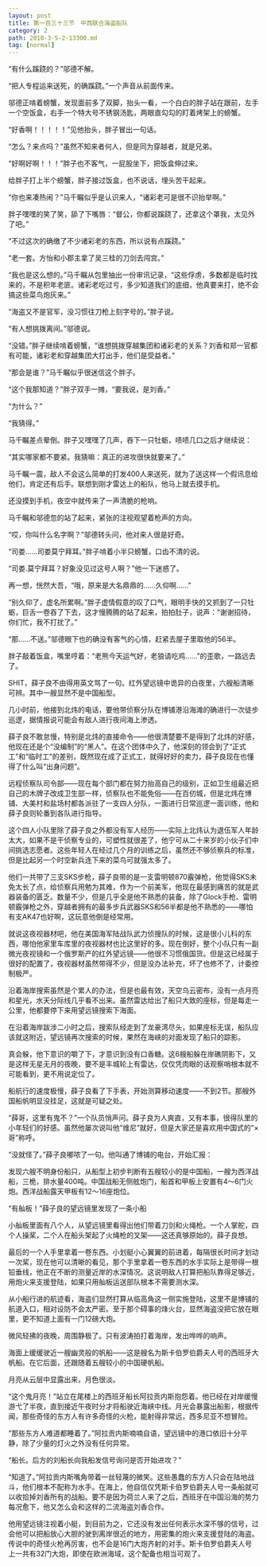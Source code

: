 ```yaml
---
layout: post
title: 第一百三十三节　中西联合海盗船队
category: 2
path: 2010-3-5-2-13300.md
tag: [normal]
---
```


“有什么蹊跷的？”邬德不解。

“把人专程运来送死，的确蹊跷。”一个声音从前面传来。

邬德正啃着螃蟹，发现面前多了双脚，抬头一看，一个白白的胖子站在跟前，左手一个空饭盒，右手一个特大号不锈钢汤匙，两眼直勾勾的盯着烤架上的螃蟹。

“好香啊！！！！！”见他抬头，胖子冒出一句话。

“怎么？来点吗？”虽然不知来者何人，但是同为穿越者，就是兄弟。

“好啊好啊！！！”胖子也不客气，一屁股坐下，把饭盒伸过来。

给胖子打上半个螃蟹，胖子接过饭盒，也不说话，埋头苦干起来。

“你也来凑热闹？”马千瞩似乎是认识来人，“诸彩老可是很不识抬举啊。”

胖子嘿嘿的笑了笑，舔了下嘴唇：“督公，你都说蹊跷了，还拿这个罩我，太见外了吧。”

“不过这次的确缴了不少诸彩老的东西，所以说有点蹊跷。”

“老一套。方怡和小郡主拿了吴三桂的刀剑去闯宫。”

“我也是这么想的。”马千瞩从包里抽出一份审讯记录，“这些俘虏，多数都是临时找来的，不是积年老匪。诸彩老吃过亏，多少知道我们的底细，他真要来打，绝不会搞这些菜鸟炮灰来。”

“海盗又不是官军，没习惯往刀枪上刻字号的。”胖子说。

“有人想挑拨离间。”邬德说。

“没错。”胖子继续啃着螃蟹，“谁想挑拨穿越集团和诸彩老的关系？刘香和郑一官都有可能，诸彩老和穿越集团大打出手，他们是受益者。”

“那会是谁？”马千瞩似乎很迷信这个胖子。

“这个我那知道？”胖子双手一摊，“要我说，是刘香。”

“为什么？”

“我猜得。”

马千瞩差点晕倒。胖子又嘿嘿了几声，吞下一只牡蛎，啧啧几口之后才继续说：

“其实哪家都不要紧。我猜嘛：真正的进攻很快就要来了。”

马千瞩一震，敌人不会这么简单的打发400人来送死，就为了送这样一个假讯息给他们，肯定还有后手。联想到刚才雷达上的船队，他马上就去摸手机。

还没摸到手机，夜空中就传来了一声清脆的枪响。

马千瞩和邬德忽的站了起来，紧张的注视观望着枪声的方向。

“哎，你叫什么名字啊？”邬德转头问，他对来人很是好奇。

“司娄……司娄莫宁拜耳。”胖子啃着小半只螃蟹，口齿不清的说。

“司娄.莫宁拜耳？好象没见过这号人啊？”他一下迷惑了。

再一想，恍然大吾，“哦，原来是大名鼎鼎的……久仰啊……”

“别久仰了，虚名所累啊。”胖子虚情假意的叹了口气，眼明手快的又抓到了一只牡蛎，巨舌一卷吞了下去，这才慢腾腾的站了起来，拍拍肚子，说声：“谢谢招待，你们忙，我不打扰了。”

“那……不送。”邬德眼下也的确没有客气的心情，赶紧去屋子里取他的56半。

胖子敲着饭盒，嘴里哼着：“老熊今天运气好，老狼请吃鸡……”的歪歌，一路远去了。

SHIT，薛子良不由得用英文骂了一句。红外望远镜中诡异的白夜里，六艘船清晰可辨。其中一艘显然不是中国船型。

几小时前，他接到北炜的电话，要他带侦察分队在博铺港沿海滩的确进行一次徒步巡逻，据情报说可能会有敌人进行夜间海上渗透。

薛子良不敢怠慢，特别是北炜的直接命令――他很清楚要不是得到了北炜的好感，他现在还是个“没编制”的“黑人”。在这个团体中久了，他深刻的领会到了“正式工”和“临时工”的差别，既然现在成了正式工，就得好好的卖力，薛子良现在也懂得了什么叫“出身问题”。

远程侦察队司令部――现在每个部门都在努力抬高自己的级别，正如卫生组最近把自己的木牌子改成卫生部一样，侦察队也不能免俗――在百仞城，但是北炜在博铺、大美村和盐场村都各派驻了一支四人分队，一面进行日常巡逻一面训练，他和薛子良则轮番到各队进行指导。

这个四人小队里除了薛子良之外都没有军人经历――实际上北炜认为退伍军人年龄太大，如果不是干侦察专业的，可塑性就很差了，他宁可从二十来岁的小伙子们中间挑选志愿者。这些年轻人在经过几个月的训练之后，虽然还不够侦察兵的标准，但是比起另一个时空新兵连下来的菜鸟可就强太多了。

他们一共带了三支SKS步枪，薛子良带的是一支雷明顿870霰弹枪，他觉得SKS未免太长了点，给侦察兵用勉为其难，作为一个前美军，他现在最感到痛苦的就是武器装备的匮乏。数量不少，但是几乎全是他不熟悉的装备，除了Glock手枪、雷明顿霰弹枪之外，穿越者拥有的最多步兵武器SKS和56半都是他不熟悉的――哪怕有支AK47也好啊，这玩意他倒是经常用。

就说这夜视器材吧，他在美国海军陆战队武力侦搜队的时候，这是很小儿科的东西，哪怕他家里车库里的夜视器材也比这里好的多。现在倒好，整个小队只有一副微光夜视镜和一个俄罗斯产的红外望远镜――他很不习惯俄国货。但是这已经属于很好的配置了，夜视器材虽然带得不少，但是没办法补充，坏了也修不了，计委控制极严。

沿着海岸搜索虽然是个累人的办法，但是也最有效，天空乌云密布，没有一点月亮和星光，水天分际线几乎看不出来。虽然雷达给出了船只大致的座标，但是每走一公里，他都要停下来用望远镜搜索下海面。

在沿着海岸跋涉二小时之后，搜索队经走到了龙豪湾尽头，如果座标无误，船队应该就这附近，望远镜再次搜索的时候，果然在海峡的对面发现了船只的踪影。

真会躲，他下意识的嚼了下，才意识到没有口香糖。这6艘船躲在岸礁阴影下，又是这样无星无月的夜晚，要不是丰城轮上有雷达，仅仅凭肉眼的话观察哨根本就不可能看到，更不用说定位了。

船航行的速度极慢，薛子良看了下手表，开始测算移动速度――不到2节。那艘外国船帆明显没挂足，这就是可疑之处。

“薛哥，这里有鬼不？”一个队员悄声问。薛子良为人爽直，又有本事，很得队里的小年轻们的好感。虽然他屡次说叫他“维尼”就好，但是大家还是喜欢用中国式的“×哥”称呼。

“没就怪了。”薛子良嘟哝了一句。他叫通了博铺的电台，开始汇报：

发现六艘不明身份船只，从船型上初步判断有五艘较小的是中国船，一艘为西洋战船，三桅，排水量400吨。中国战船无侧舷炮门，船首和甲板上安置有4～6门火炮。西洋战船露天甲板有12～16座炮位。

“有舢板！”薛子良的望远镜里发现了一条小船

小舢板里面有八个人，从望远镜里看得出他们带着刀剑和火绳枪。一个人掌舵，四个人操桨，二个人在船头架起了火绳枪的叉架――这还真够原始的。薛子良想。

最后的一个人手里拿着一卷东西。小划艇小心翼翼的前进着，每隔很长时间才划动一次桨，现在他可以清晰的看见，那个手里拿着一卷东西的水手实际上是带得一根铅垂线，他正在不断的测量近岸的水深情况。这说明敌人打算把船队靠得足够近，用炮火来支援登陆，如果只用舢板运送部队根本不需要测水深。

从小船行进的航迹看，海盗们显然打算从临高角这一侧实施登陆，这里不是博铺的航道入口，相对设防不会太严密。至于那个碍事的烽火台，显然海盗没把它放在眼里，更不知道上面有一门12磅大炮。

微风轻拂的夜晚，周围静极了。只有波涛拍打着海岸，发出哗哗的响声。

海面上缓缓驶近一艘幽灵般的帆船——这是艘名为斯卡伯罗伯爵夫人号的西班牙大帆船。在它后面，还跟随着五艘较小的中国硬帆船。

月亮从云层中显露出来，月色很淡。

“这个鬼月亮！”站立在尾楼上的西班牙船长阿拉贡内斯抱怨着。他已经在对岸缓慢游弋了半夜，直到接近午夜时分才将船驶近海峡中线。月光会暴露出船影，根据传闻，那些奇怪的东方人有许多奇怪的火枪，能射得非常远，西多尼亚不想冒险。

“那些东方人难道都睡着了。”阿拉贡内斯喃喃自语，望远镜中的港口依旧十分平静，除了少量的灯火之外没有任何异常。

“船长。后方的刘船长向我船发信号询问是否开始进攻？”

“知道了。”阿拉贡内斯嘴角带着一丝轻蔑的微笑。这些愚蠢的东方人只会在陆地战斗，他们根本不配称为水手。在海上，他自信仅凭斯卡伯罗伯爵夫人号一条船就可以收拾掉刘香所有的战船。要不是因为荷兰人来了之后，西班牙在中国沿海的势力每况愈下，他又怎么会和这样的二流海盗刘香合作。

他用望远镜注视着小艇，到目前为之，它还没有发出任何表示水深不够的信号，过会他可以把船放心大胆的驶到离岸很近的地方，用密集的炮火来支援登陆的海盗。传说中的奇怪火枪再厉害，也不会是16门大炮齐射的对手。斯卡伯罗伯爵夫人号上一共有32门大炮，即使在欧洲海域，这个配备也相当可观了。
